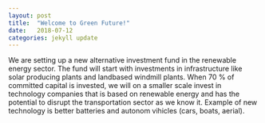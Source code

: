 ```yaml
---
layout: post
title:  "Welcome to Green Future!"
date:   2018-07-12
categories: jekyll update
---
```


We are setting up a new alternative investment fund in the renewable energy sector.
The fund will start with investments in infrastructure like solar producing plants
and landbased windmill plants. When 70 % of committed capital is invested, we will
on a smaller scale invest in technology companies that is based on renewable energy
and has the potential to disrupt the transportation sector as we know it. Example of
new technology is better batteries and autonom vihicles (cars, boats, aerial).

